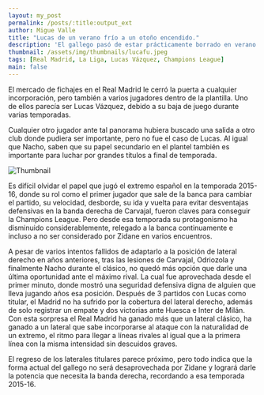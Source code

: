 ```yaml
---
layout: my_post
permalink: /posts/:title:output_ext
author: Migue Valle
title: "Lucas de un verano frío a un otoño encendido."
description: 'El gallego pasó de estar prácticamente borrado en verano a ser importante en el inicio de temporada.'
thumbnail: /assets/img/thumbnails/lucafu.jpeg
tags: [Real Madrid, La Liga, Lucas Vázquez, Champions League]
main: false
---
```


El mercado de fichajes en el Real Madrid le cerró la puerta a cualquier incorporación, pero también a varios jugadores dentro de la plantilla. Uno de ellos parecía ser Lucas Vázquez, debido a su baja de juego durante varias temporadas.

Cualquier otro jugador ante tal panorama hubiera buscado una salida a otro club donde pudiera ser importante, pero no fue el caso de Lucas. Al igual que Nacho, saben que su papel secundario en el plantel también es importante para luchar por grandes títulos a final de temporada.

<img src="{{page.thumbnail}}" alt="Thumbnail" class="img-thumbnail blog-image box-shadow">

Es difícil olvidar el papel que jugó el extremo español en la temporada 2015-16, donde su rol como el primer jugador que sale de la banca para cambiar el partido, su velocidad, desborde, su ida y vuelta para evitar desventajas defensivas en la banda derecha de Carvajal, fueron claves para conseguir la Champions League. Pero desde esa temporada su protagonismo ha disminuido considerablemente, relegado a la banca continuamente e incluso a no ser considerado por Zidane en varios encuentros.

A pesar de varios intentos fallidos de adaptarlo a la posición de lateral derecho en años anteriores, tras las lesiones de Carvajal, Odriozola y finalmente Nacho durante el clásico, no quedó más opción que darle una última oportunidad ante el máximo rival. La cual fue aprovechada desde el primer minuto, donde mostró una seguridad defensiva digna de alguien que lleva jugando años esa posición. Después de 3 partidos con Lucas como titular, el Madrid no ha sufrido por la cobertura del lateral derecho, además de solo registrar un empate y dos victorias ante Huesca e Inter de Milán. Con esta sorpresa el Real Madrid ha ganado más que un lateral clásico, ha ganado a un lateral que sabe incorporarse al ataque con la naturalidad de un extremo, el ritmo para llegar a líneas rivales al igual que a la primera línea con la misma intensidad sin descuidos graves.

El regreso de los laterales titulares parece próximo, pero todo indica que la forma actual del gallego no será desaprovechada por Zidane y logrará darle la potencia que necesita la banda derecha, recordando a esa temporada 2015-16.